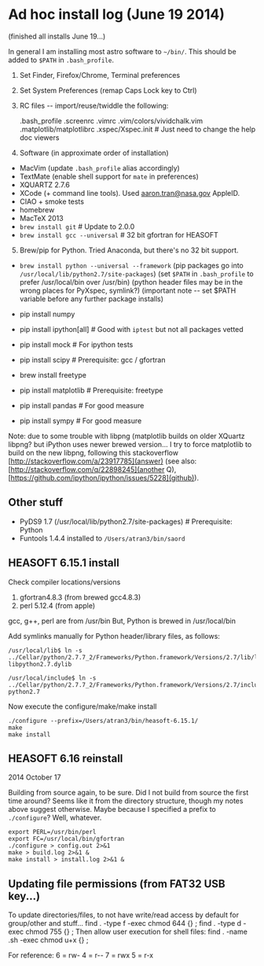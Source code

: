 Ad hoc install log (June 19 2014)
=================================
(finished all installs June 19...)

In general I am installing most astro software to `~/bin/`.
This should be added to `$PATH` in `.bash_profile`.

1. Set Finder, Firefox/Chrome, Terminal preferences
2. Set System Preferences (remap Caps Lock key to Ctrl)
3. RC files -- import/reuse/twiddle the following:

    .bash_profile
    .screenrc
    .vimrc
    .vim/colors/vividchalk.vim
    .matplotlib/matplotlibrc
    .xspec/Xspec.init  # Just need to change the help doc viewers

4. Software (in approximate order of installation)

* MacVim (update `.bash_profile` alias accordingly)
* TextMate (enable shell support for `mate` in preferences)
* XQUARTZ 2.7.6
* XCode (+ command line tools).  Used aaron.tran@nasa.gov AppleID.
* CIAO + smoke tests
* homebrew
* MacTeX 2013
* `brew install git`  # Update to 2.0.0
* `brew install gcc --universal`  # 32 bit gfortran for HEASOFT

5. Brew/pip for Python.  Tried Anaconda, but there's no 32 bit support.

* `brew install python --universal --framework`
  (pip packages go into `/usr/local/lib/python2.7/site-packages`)
  (set `$PATH` in `.bash_profile` to prefer /usr/local/bin over /usr/bin)
  (python header files may be in the wrong places for PyXspec, symlink?)
  (important note -- set $PATH variable before any further package installs)

* pip install numpy
* pip install ipython[all]  # Good with `iptest` but not all packages vetted
* pip install mock  # For ipython tests

* pip install scipy  # Prerequisite: gcc / gfortran
* brew install freetype
* pip install matplotlib  # Prerequisite: freetype
* pip install pandas  # For good measure
* pip install sympy  # For good measure

Note: due to some trouble with libpng (matplotlib builds on older XQuartz
libpng? but iPython uses newer brewed version... I try to force matplotlib to
build on the new libpng, following this stackoverflow
[http://stackoverflow.com/a/23917785](answer)
(see also: [http://stackoverflow.com/q/22898245](another Q),
[https://github.com/ipython/ipython/issues/5228](github)).


Other stuff
-----------

* PyDS9 1.7 (/usr/local/lib/python2.7/site-packages)  # Prerequisite: Python
* Funtools 1.4.4 installed to `/Users/atran3/bin/saord`


HEASOFT 6.15.1 install
----------------------

Check compiler locations/versions
1. gfortran4.8.3 (from brewed gcc4.8.3)
2. perl 5.12.4 (from apple)

gcc, g++, perl are from /usr/bin
But, Python is brewed in /usr/local/bin

Add symlinks manually for Python header/library files, as follows:

    /usr/local/lib$ ln -s
    ../Cellar/python/2.7.7_2/Frameworks/Python.framework/Versions/2.7/lib/libpython2.7.dylib
    libpython2.7.dylib

    /usr/local/include$ ln -s
    ../Cellar/python/2.7.7_2/Frameworks/Python.framework/Versions/2.7/include/python2.7
    python2.7

Now execute the configure/make/make install

    ./configure --prefix=/Users/atran3/bin/heasoft-6.15.1/
    make
    make install

HEASOFT 6.16 reinstall
----------------------
2014 October 17

Building from source again, to be sure.  Did I not build from source the first
time around?  Seems like it from the directory structure, though my notes above
suggest otherwise.  Maybe because I specified a prefix to `./configure`?
Well, whatever.

    export PERL=/usr/bin/perl
    export FC=/usr/local/bin/gfortran
    ./configure > config.out 2>&1
    make > build.log 2>&1 &
    make install > install.log 2>&1 &

Updating file permissions (from FAT32 USB key...)
-------------------------------------------------

To update directories/files, to not have write/read access by default for
group/other and stuff...
    find . -type f -exec chmod 644 {} \;
    find . -type d -exec chmod 755 {} \;
Then allow user execution for shell files:
    find . -name .sh -exec chmod u+x {} \;

For reference:
6 = rw-
4 = r--
7 = rwx
5 = r-x

